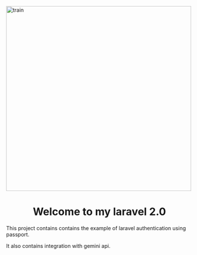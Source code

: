 <img src="https://github.com/user-attachments/assets/87d00e0a-1b4d-4d66-9513-13f43e1bf1fc" alt="train" width="500"/>

<h1 align="center">Welcome to my laravel 2.0</h1>

<p>This project contains contains the example of laravel authentication using passport.</p>

<p>It also contains integration with gemini api.</p>
